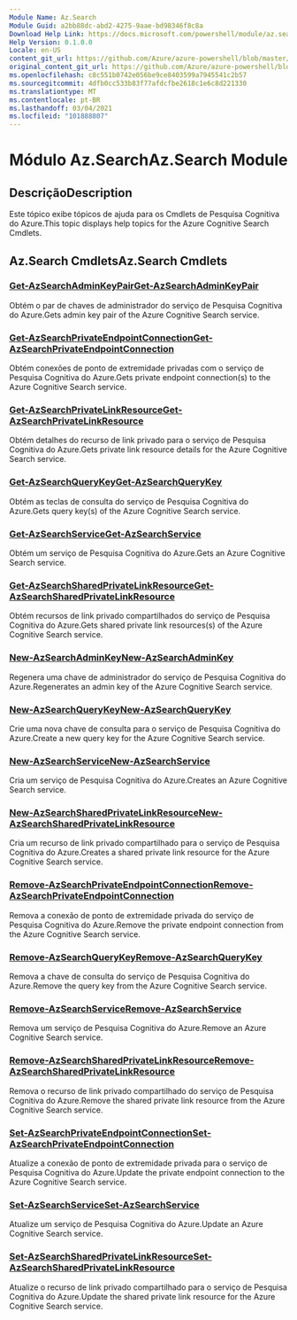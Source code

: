 ```yaml
---
Module Name: Az.Search
Module Guid: a2bb88dc-abd2-4275-9aae-bd98346f8c8a
Download Help Link: https://docs.microsoft.com/powershell/module/az.search
Help Version: 0.1.0.0
Locale: en-US
content_git_url: https://github.com/Azure/azure-powershell/blob/master/src/Search/Search/help/Az.Search.md
original_content_git_url: https://github.com/Azure/azure-powershell/blob/master/src/Search/Search/help/Az.Search.md
ms.openlocfilehash: c8c551b0742e056be9ce8403599a7945541c2b57
ms.sourcegitcommit: 4dfb0cc533b83f77afdcfbe2618c1e6c8d221330
ms.translationtype: MT
ms.contentlocale: pt-BR
ms.lasthandoff: 03/04/2021
ms.locfileid: "101888807"
---
```

# <span data-ttu-id="bff9a-101">Módulo Az.Search</span><span class="sxs-lookup"><span data-stu-id="bff9a-101">Az.Search Module</span></span>
## <span data-ttu-id="bff9a-102">Descrição</span><span class="sxs-lookup"><span data-stu-id="bff9a-102">Description</span></span>
<span data-ttu-id="bff9a-103">Este tópico exibe tópicos de ajuda para os Cmdlets de Pesquisa Cognitiva do Azure.</span><span class="sxs-lookup"><span data-stu-id="bff9a-103">This topic displays help topics for the Azure Cognitive Search Cmdlets.</span></span>

## <span data-ttu-id="bff9a-104">Az.Search Cmdlets</span><span class="sxs-lookup"><span data-stu-id="bff9a-104">Az.Search Cmdlets</span></span>
### [<span data-ttu-id="bff9a-105">Get-AzSearchAdminKeyPair</span><span class="sxs-lookup"><span data-stu-id="bff9a-105">Get-AzSearchAdminKeyPair</span></span>](Get-AzSearchAdminKeyPair.md)
<span data-ttu-id="bff9a-106">Obtém o par de chaves de administrador do serviço de Pesquisa Cognitiva do Azure.</span><span class="sxs-lookup"><span data-stu-id="bff9a-106">Gets admin key pair of the Azure Cognitive Search service.</span></span>

### [<span data-ttu-id="bff9a-107">Get-AzSearchPrivateEndpointConnection</span><span class="sxs-lookup"><span data-stu-id="bff9a-107">Get-AzSearchPrivateEndpointConnection</span></span>](Get-AzSearchPrivateEndpointConnection.md)
<span data-ttu-id="bff9a-108">Obtém conexões de ponto de extremidade privadas com o serviço de Pesquisa Cognitiva do Azure.</span><span class="sxs-lookup"><span data-stu-id="bff9a-108">Gets private endpoint connection(s) to the Azure Cognitive Search service.</span></span>

### [<span data-ttu-id="bff9a-109">Get-AzSearchPrivateLinkResource</span><span class="sxs-lookup"><span data-stu-id="bff9a-109">Get-AzSearchPrivateLinkResource</span></span>](Get-AzSearchPrivateLinkResource.md)
<span data-ttu-id="bff9a-110">Obtém detalhes do recurso de link privado para o serviço de Pesquisa Cognitiva do Azure.</span><span class="sxs-lookup"><span data-stu-id="bff9a-110">Gets private link resource details for the Azure Cognitive Search service.</span></span>

### [<span data-ttu-id="bff9a-111">Get-AzSearchQueryKey</span><span class="sxs-lookup"><span data-stu-id="bff9a-111">Get-AzSearchQueryKey</span></span>](Get-AzSearchQueryKey.md)
<span data-ttu-id="bff9a-112">Obtém as teclas de consulta do serviço de Pesquisa Cognitiva do Azure.</span><span class="sxs-lookup"><span data-stu-id="bff9a-112">Gets query key(s) of the Azure Cognitive Search service.</span></span>

### [<span data-ttu-id="bff9a-113">Get-AzSearchService</span><span class="sxs-lookup"><span data-stu-id="bff9a-113">Get-AzSearchService</span></span>](Get-AzSearchService.md)
<span data-ttu-id="bff9a-114">Obtém um serviço de Pesquisa Cognitiva do Azure.</span><span class="sxs-lookup"><span data-stu-id="bff9a-114">Gets an Azure Cognitive Search service.</span></span>

### [<span data-ttu-id="bff9a-115">Get-AzSearchSharedPrivateLinkResource</span><span class="sxs-lookup"><span data-stu-id="bff9a-115">Get-AzSearchSharedPrivateLinkResource</span></span>](Get-AzSearchSharedPrivateLinkResource.md)
<span data-ttu-id="bff9a-116">Obtém recursos de link privado compartilhados do serviço de Pesquisa Cognitiva do Azure.</span><span class="sxs-lookup"><span data-stu-id="bff9a-116">Gets shared private link resources(s) of the Azure Cognitive Search service.</span></span>

### [<span data-ttu-id="bff9a-117">New-AzSearchAdminKey</span><span class="sxs-lookup"><span data-stu-id="bff9a-117">New-AzSearchAdminKey</span></span>](New-AzSearchAdminKey.md)
<span data-ttu-id="bff9a-118">Regenera uma chave de administrador do serviço de Pesquisa Cognitiva do Azure.</span><span class="sxs-lookup"><span data-stu-id="bff9a-118">Regenerates an admin key of the Azure Cognitive Search service.</span></span>

### [<span data-ttu-id="bff9a-119">New-AzSearchQueryKey</span><span class="sxs-lookup"><span data-stu-id="bff9a-119">New-AzSearchQueryKey</span></span>](New-AzSearchQueryKey.md)
<span data-ttu-id="bff9a-120">Crie uma nova chave de consulta para o serviço de Pesquisa Cognitiva do Azure.</span><span class="sxs-lookup"><span data-stu-id="bff9a-120">Create a new query key for the Azure Cognitive Search service.</span></span>

### [<span data-ttu-id="bff9a-121">New-AzSearchService</span><span class="sxs-lookup"><span data-stu-id="bff9a-121">New-AzSearchService</span></span>](New-AzSearchService.md)
<span data-ttu-id="bff9a-122">Cria um serviço de Pesquisa Cognitiva do Azure.</span><span class="sxs-lookup"><span data-stu-id="bff9a-122">Creates an Azure Cognitive Search service.</span></span>

### [<span data-ttu-id="bff9a-123">New-AzSearchSharedPrivateLinkResource</span><span class="sxs-lookup"><span data-stu-id="bff9a-123">New-AzSearchSharedPrivateLinkResource</span></span>](New-AzSearchSharedPrivateLinkResource.md)
<span data-ttu-id="bff9a-124">Cria um recurso de link privado compartilhado para o serviço de Pesquisa Cognitiva do Azure.</span><span class="sxs-lookup"><span data-stu-id="bff9a-124">Creates a shared private link resource for the Azure Cognitive Search service.</span></span>

### [<span data-ttu-id="bff9a-125">Remove-AzSearchPrivateEndpointConnection</span><span class="sxs-lookup"><span data-stu-id="bff9a-125">Remove-AzSearchPrivateEndpointConnection</span></span>](Remove-AzSearchPrivateEndpointConnection.md)
<span data-ttu-id="bff9a-126">Remova a conexão de ponto de extremidade privada do serviço de Pesquisa Cognitiva do Azure.</span><span class="sxs-lookup"><span data-stu-id="bff9a-126">Remove the private endpoint connection from the Azure Cognitive Search service.</span></span>

### [<span data-ttu-id="bff9a-127">Remove-AzSearchQueryKey</span><span class="sxs-lookup"><span data-stu-id="bff9a-127">Remove-AzSearchQueryKey</span></span>](Remove-AzSearchQueryKey.md)
<span data-ttu-id="bff9a-128">Remova a chave de consulta do serviço de Pesquisa Cognitiva do Azure.</span><span class="sxs-lookup"><span data-stu-id="bff9a-128">Remove the query key from the Azure Cognitive Search service.</span></span>

### [<span data-ttu-id="bff9a-129">Remove-AzSearchService</span><span class="sxs-lookup"><span data-stu-id="bff9a-129">Remove-AzSearchService</span></span>](Remove-AzSearchService.md)
<span data-ttu-id="bff9a-130">Remova um serviço de Pesquisa Cognitiva do Azure.</span><span class="sxs-lookup"><span data-stu-id="bff9a-130">Remove an Azure Cognitive Search service.</span></span>

### [<span data-ttu-id="bff9a-131">Remove-AzSearchSharedPrivateLinkResource</span><span class="sxs-lookup"><span data-stu-id="bff9a-131">Remove-AzSearchSharedPrivateLinkResource</span></span>](Remove-AzSearchSharedPrivateLinkResource.md)
<span data-ttu-id="bff9a-132">Remova o recurso de link privado compartilhado do serviço de Pesquisa Cognitiva do Azure.</span><span class="sxs-lookup"><span data-stu-id="bff9a-132">Remove the shared private link resource from the Azure Cognitive Search service.</span></span>

### [<span data-ttu-id="bff9a-133">Set-AzSearchPrivateEndpointConnection</span><span class="sxs-lookup"><span data-stu-id="bff9a-133">Set-AzSearchPrivateEndpointConnection</span></span>](Set-AzSearchPrivateEndpointConnection.md)
<span data-ttu-id="bff9a-134">Atualize a conexão de ponto de extremidade privada para o serviço de Pesquisa Cognitiva do Azure.</span><span class="sxs-lookup"><span data-stu-id="bff9a-134">Update the private endpoint connection to the Azure Cognitive Search service.</span></span>

### [<span data-ttu-id="bff9a-135">Set-AzSearchService</span><span class="sxs-lookup"><span data-stu-id="bff9a-135">Set-AzSearchService</span></span>](Set-AzSearchService.md)
<span data-ttu-id="bff9a-136">Atualize um serviço de Pesquisa Cognitiva do Azure.</span><span class="sxs-lookup"><span data-stu-id="bff9a-136">Update an Azure Cognitive Search service.</span></span>

### [<span data-ttu-id="bff9a-137">Set-AzSearchSharedPrivateLinkResource</span><span class="sxs-lookup"><span data-stu-id="bff9a-137">Set-AzSearchSharedPrivateLinkResource</span></span>](Set-AzSearchSharedPrivateLinkResource.md)
<span data-ttu-id="bff9a-138">Atualize o recurso de link privado compartilhado para o serviço de Pesquisa Cognitiva do Azure.</span><span class="sxs-lookup"><span data-stu-id="bff9a-138">Update the shared private link resource for the Azure Cognitive Search service.</span></span>

